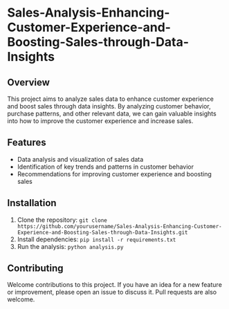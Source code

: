 # Sales-Analysis-Enhancing-Customer-Experience-and-Boosting-Sales-through-Data-Insights

## Overview
This project aims to analyze sales data to enhance customer experience and boost sales through data insights. By analyzing customer behavior, purchase patterns, and other relevant data, we can gain valuable insights into how to improve the customer experience and increase sales.

## Features
- Data analysis and visualization of sales data
- Identification of key trends and patterns in customer behavior
- Recommendations for improving customer experience and boosting sales

## Installation
1. Clone the repository: `git clone https://github.com/yourusername/Sales-Analysis-Enhancing-Customer-Experience-and-Boosting-Sales-through-Data-Insights.git`
2. Install dependencies: `pip install -r requirements.txt`
3. Run the analysis: `python analysis.py`

## Contributing
Welcome contributions to this project. If you have an idea for a new feature or improvement, please open an issue to discuss it. Pull requests are also welcome.
